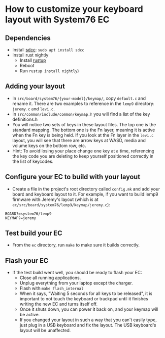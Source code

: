 # How to customize your keyboard layout with System76 EC

## Dependencies
* Install [sdcc](http://sdcc.sourceforge.net/): `sudo apt install sdcc`
* Install rust nightly
  - Install [rustup](https://rustup.rs/)
  - Reboot
  - Run `rustup install nightly`)
  
## Adding your layout
* In `src/board/system76/{your-model}/keymap/`, copy `default.c` and rename it. There are two examples to reference in the `lemp9` directory: `jeremy.c` and `levi.c`.
* In `src/common/include/common/keymap.h` you will find a list of the key definitions.h
* You will notice two sets of keys in these layout files. The top one is the standard mapping. The bottom one is the Fn layer, meaning it is active when the Fn key is being held. If you look at the Fn layer in the `levi.c` layout, you will see that there are arrow keys at WASD, media and volume keys on the bottom row, etc. 
* Hint: To avoid losing your place change one key at a time, referencing the key code you are deleting to keep yourself positioned correctly in the list of keycodes.

## Configure your EC to build with your layout
* Create a file in the project's root directory called `config.mk` and add your board and keyboard layout to it. For example, if you want to build lemp9 firmware with Jeremy's layout (which is at `ec/src/board/system76/lemp9/keymap/jeremy.c`):
```
BOARD?=system76/lemp9
KEYMAP?=jeremy
```

## Test build your EC
* From the `ec` directory, run `make` to make sure it builds correctly.

## Flash your EC
* If the test build went well, you should be ready to flash your EC:
  - Close all running applications.
  - Unplug everything from your laptop except the charger.
  - Flash with `make flash_internal`
  - When it says, "Waiting 5 seconds for all keys to be released", it is important to not touch the keyboard or trackpad until it finishes writing the new EC and turns itself off. 
  - Once it shuts down, you can power it back on, and your keymap will be active.
  - If you changed your layout in such a way that you can't easily type, just plug in a USB keyboard and fix the layout. The USB keyboard's layout will be unaffected.
